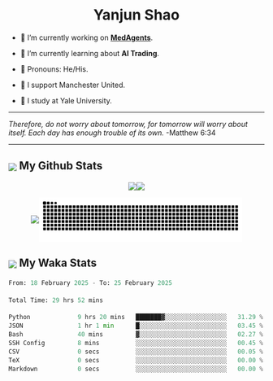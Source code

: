 

<h1 align="center">Yanjun Shao</h1>

- 🐒 I’m currently working on **[MedAgents](https://github.com/gersteinlab/MedAgents)**.

- 🦧 I’m currently learning about **AI Trading**.

- 🦍 Pronouns: He/His.

- 👹 I support Manchester United.

- 🐶 I study at Yale University.

---

<i> Therefore, do not worry about tomorrow, for tomorrow will worry about itself. Each day has enough trouble of its own. </i> -Matthew 6:34

---

<h2><img src="https://emojis.slackmojis.com/emojis/images/1579216111/7550/pikachu_wave.gif?1579216111" align="center" width="28" /> My Github Stats</h2>

<p align="center"><img align="center" src = "https://github-readme-stats.vercel.app/api?username=super-dainiu&show_icons=true&count_private=true&theme=tokyonight&hide=issues&line_height=30" width="400px"><img align="center" src = "https://github-readme-streak-stats.herokuapp.com/?user=super-dainiu&theme=tokyonight" width="400px"></p>

<p align="center"><img align="center" width="400px" src="https://github-readme-stats.vercel.app/api/top-langs/?username=super-dainiu&layout=compact&theme=tokyonight&hide=html,tex,jupyter%20notebook"><img align="center" width="400px" src="https://github.com/super-dainiu/super-dainiu/blob/output/github-contribution-grid-snake.svg"></p>

<h2><img src="https://emojis.slackmojis.com/emojis/images/1579216111/7550/pikachu_wave.gif?1579216111" align="center" width="28" /> My Waka Stats</h2>

<!--START_SECTION:waka-->

```python
From: 18 February 2025 - To: 25 February 2025

Total Time: 29 hrs 52 mins

Python             9 hrs 20 mins   ███████▓░░░░░░░░░░░░░░░░░   31.29 %
JSON               1 hr 1 min      █░░░░░░░░░░░░░░░░░░░░░░░░   03.45 %
Bash               40 mins         ▓░░░░░░░░░░░░░░░░░░░░░░░░   02.27 %
SSH Config         8 mins          ░░░░░░░░░░░░░░░░░░░░░░░░░   00.45 %
CSV                0 secs          ░░░░░░░░░░░░░░░░░░░░░░░░░   00.05 %
TeX                0 secs          ░░░░░░░░░░░░░░░░░░░░░░░░░   00.00 %
Markdown           0 secs          ░░░░░░░░░░░░░░░░░░░░░░░░░   00.00 %
```

<!--END_SECTION:waka-->

